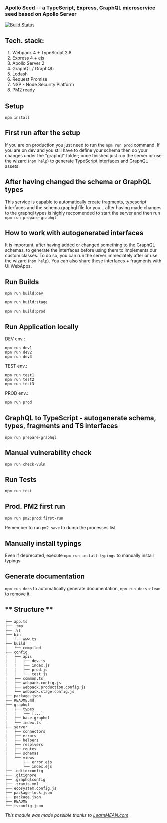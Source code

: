 ### Apollo Seed -- a TypeScript, Express, GraphQL microservice seed based on Apollo Server

[![Build Status](https://travis-ci.org/marcellobarile/typescript-express-graphql-seed.svg?branch=master)](https://travis-ci.org/marcellobarile/typescript-express-graphql-seed)

**Tech. stack:**
---
1. Webpack 4 + TypeScript 2.8
2. Express 4 + ejs
3. Apollo Server 2
4. GraphQL / GraphQLi
6. Lodash
7. Request Promise
5. NSP - Node Security Platform
6. PM2 ready

**Setup**
---
```
npm install
```

**First run after the setup**
---
If you are on production you just need to run the `npm run prod` command.
If you are on dev and you still have to define your schema then do your changes under the "graphql" folder;
once finished just run the server or use the wizard (```npm help```) to generate TypeScript interfaces and GraphQL assets.

**After having changed the schema or GraphQL types**
---
This service is capable to automatically create fragments, typescript interfaces and the schema.graphql file for you...
after having made changes to the graphql types is highly reccomended to start the server and then run ```npm run prepare-graphql```

**How to work with autogenerated interfaces**
---
It is important, after having added or changed something to the GraphQL schemas, to generate the interfaces before using them to implements
our custom classes. To do so, you can run the server immediately after or use the wizard (```npm help```).
You can also share these interfaces + fragments with UI WebApps.

**Run Builds**
---
```
npm run build:dev
```
```
npm run build:stage
```
```
npm run build:prod
```

**Run Application locally**
---
DEV env.:
```
npm run dev1
npm run dev2
npm run dev3
```

TEST env.:
```
npm run test1
npm run test2
npm run test3
```

PROD env.:
```
npm run prod
```

**GraphQL to TypeScript - autogenerate schema, types, fragments and TS interfaces**
---
```
npm run prepare-graphql
```

**Manual vulnerability check**
---
```
npm run check-vuln
```

**Run Tests**
---
```
npm run test
```

**Prod. PM2 first run**
---
```
npm run pm2:prod:first-run
```
Remember to run `pm2 save` to dump the processes list

**Manually install typings**
---
Even if deprecated, execute ```npm run install-typings``` to manually install typings

**Generate documentation**
---
```npm run docs``` to automatically generate documentation, ```npm run docs:clean``` to remove it

** Structure **
---
```
├── app.ts
├── .tmp
├── .vs
├── bin
│   └── www.ts
├── build
│   └── compiled
├── config
|   ├── apis
|   |   ├── dev.js
|   |   ├── index.js
|   |   ├── prod.js
|   |   └── test.js
|   ├── common.ts
|   ├── webpack.config.js
|   ├── webpack.production.config.js
│   └── webpack.stage.config.js
├── package.json
├── README.md
├── graphql
|   ├── types
|   |   └── [...]
|   ├── base.graphql
|   └── index.ts
├── server
|   ├── connectors
|   ├── errors
|   ├── helpers
|   ├── resolvers
|   ├── routes
|   ├── schemas
│   └── views
│       ├── error.ejs
│       └── index.ejs
├── .editorconfig
├── .gitignore
├── .graphqlconfig
├── .travis.yml
├── ecosystem.config.js
├── package-lock.json
├── package.json
├── README
└── tsconfig.json
```

*This module was made possible thanks to [LearnMEAN.com](https://www.learnmean.com/)*
